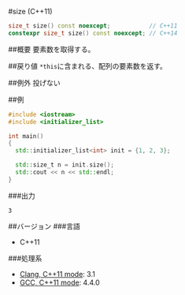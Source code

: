#size (C++11)
```cpp
size_t size() const noexcept;           // C++11
constexpr size_t size() const noexcept; // C++14
```

##概要
要素数を取得する。


##戻り値
`*this`に含まれる、配列の要素数を返す。


##例外
投げない


##例
```cpp
#include <iostream>
#include <initializer_list>

int main()
{
  std::initializer_list<int> init = {1, 2, 3};

  std::size_t n = init.size();
  std::cout << n << std::endl;
}
```


###出力
```
3
```


##バージョン
###言語
- C++11

###処理系
- [Clang, C++11 mode](implementation.md#clang): 3.1
- [GCC, C++11 mode](/implementation.md#gcc): 4.4.0



